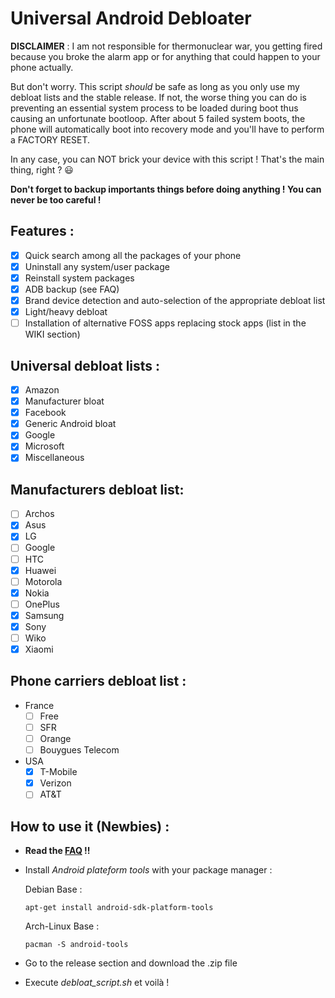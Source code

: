 # Universal Android Debloater

**DISCLAIMER** : I am not responsible for thermonuclear war, you getting fired because you broke the alarm app or for anything that could happen to your phone actually.

But don't worry. This script *should* be safe as long as you only use my debloat lists and the stable release. If not, the worse thing you can do is preventing an essential system process to be loaded during boot thus causing an unfortunate bootloop. After about 5 failed system boots, the phone will automatically boot into recovery mode and you'll have to perform a FACTORY RESET. 

In any case, you can NOT brick your device with this script ! That's the main thing, right ? :smiley:

**Don't forget to backup importants things before doing anything ! You can never be too careful !**

## Features :
* [X] Quick search among all the packages of your phone
* [X] Uninstall any system/user package
* [X] Reinstall system packages
* [X] ADB backup (see FAQ)
* [X] Brand device detection and auto-selection of the appropriate debloat list
* [X] Light/heavy debloat
* [ ] Installation of alternative FOSS apps replacing stock apps (list in the WIKI section)

## Universal debloat lists :
* [X] Amazon 
* [X] Manufacturer bloat
* [X] Facebook
* [X] Generic Android bloat
* [X] Google
* [X] Microsoft
* [X] Miscellaneous

## Manufacturers debloat list:
* [ ] Archos
* [X] Asus
* [X] LG
* [ ] Google
* [ ] HTC
* [X] Huawei
* [ ] Motorola
* [X] Nokia
* [ ] OnePlus	
* [X] Samsung
* [X] Sony
* [ ] Wiko
* [X] Xiaomi

## Phone carriers debloat list : 
 - France 
	* [ ] Free 
	* [ ] SFR
	* [ ] Orange
	* [ ] Bouygues Telecom
- USA
	* [X] T-Mobile 
	* [X] Verizon 
	* [ ] AT&T

## How to use it (Newbies) :
- **Read the [FAQ](https://gitlab.com/W1nst0n/universal-android-debloater/-/wikis/FAQ) !!** 
- Install *Android plateform tools* with your package manager :

 	Debian Base : 
 	```console
 	apt-get install android-sdk-platform-tools
 	```
 	Arch-Linux Base :
 	```console
 	pacman -S android-tools
 	```
- Go to the release section and download the .zip file
- Execute *debloat_script.sh* et voilà ! 

